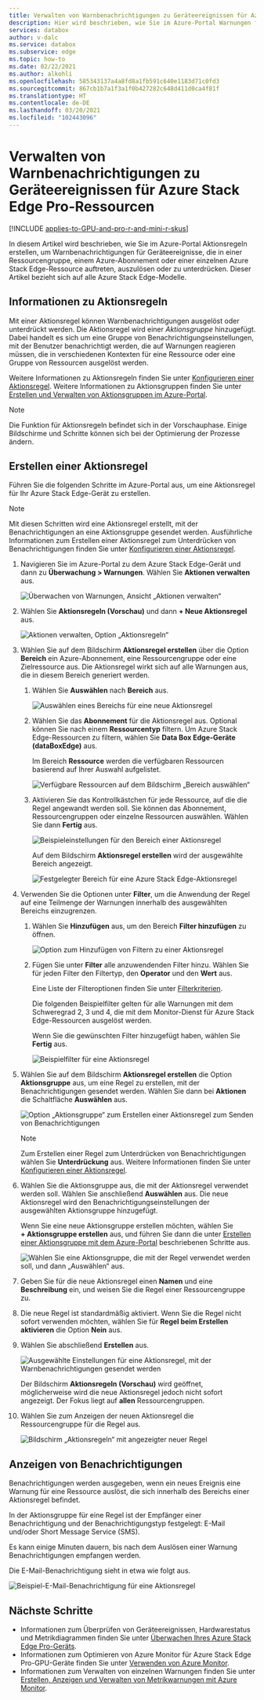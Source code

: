 ```yaml
---
title: Verwalten von Warnbenachrichtigungen zu Geräteereignissen für Azure Stack Edge Pro-Ressourcen | Microsoft-Dokumentation
description: Hier wird beschrieben, wie Sie im Azure-Portal Warnungen für Geräteereignisse in Ihren Azure Stack Edge Pro-Ressourcen verwalten.
services: databox
author: v-dalc
ms.service: databox
ms.subservice: edge
ms.topic: how-to
ms.date: 02/22/2021
ms.author: alkohli
ms.openlocfilehash: 585343137a4a8fd8a1fb591c640e1183d71c0fd3
ms.sourcegitcommit: 867cb1b7a1f3a1f0b427282c648d411d0ca4f81f
ms.translationtype: HT
ms.contentlocale: de-DE
ms.lasthandoff: 03/20/2021
ms.locfileid: "102443096"
---
```

# <a name="manage-device-event-alert-notifications-on-azure-stack-edge-pro-resources"></a>Verwalten von Warnbenachrichtigungen zu Geräteereignissen für Azure Stack Edge Pro-Ressourcen

[!INCLUDE [applies-to-GPU-and-pro-r-and-mini-r-skus](../../includes/azure-stack-edge-applies-to-gpu-pro-r-mini-r-sku.md)]

In diesem Artikel wird beschrieben, wie Sie im Azure-Portal Aktionsregeln erstellen, um Warnbenachrichtigungen für Geräteereignisse, die in einer Ressourcengruppe, einem Azure-Abonnement oder einer einzelnen Azure Stack Edge-Ressource auftreten, auszulösen oder zu unterdrücken. Dieser Artikel bezieht sich auf alle Azure Stack Edge-Modelle.  

## <a name="about-action-rules"></a>Informationen zu Aktionsregeln

Mit einer Aktionsregel können Warnbenachrichtigungen ausgelöst oder unterdrückt werden. Die Aktionsregel wird einer *Aktionsgruppe* hinzugefügt. Dabei handelt es sich um eine Gruppe von Benachrichtigungseinstellungen, mit der Benutzer benachrichtigt werden, die auf Warnungen reagieren müssen, die in verschiedenen Kontexten für eine Ressource oder eine Gruppe von Ressourcen ausgelöst werden.

Weitere Informationen zu Aktionsregeln finden Sie unter [Konfigurieren einer Aktionsregel](../azure-monitor/alerts/alerts-action-rules.md?tabs=portal#configuring-an-action-rule). Weitere Informationen zu Aktionsgruppen finden Sie unter [Erstellen und Verwalten von Aktionsgruppen im Azure-Portal](../azure-monitor/alerts/action-groups.md).

> [!NOTE]
> Die Funktion für Aktionsregeln befindet sich in der Vorschauphase. Einige Bildschirme und Schritte können sich bei der Optimierung der Prozesse ändern.


## <a name="create-an-action-rule"></a>Erstellen einer Aktionsregel

Führen Sie die folgenden Schritte im Azure-Portal aus, um eine Aktionsregel für Ihr Azure Stack Edge-Gerät zu erstellen.

> [!NOTE]
> Mit diesen Schritten wird eine Aktionsregel erstellt, mit der Benachrichtigungen an eine Aktionsgruppe gesendet werden. Ausführliche Informationen zum Erstellen einer Aktionsregel zum Unterdrücken von Benachrichtigungen finden Sie unter [Konfigurieren einer Aktionsregel](../azure-monitor/alerts/alerts-action-rules.md?tabs=portal#configuring-an-action-rule).

1. Navigieren Sie im Azure-Portal zu dem Azure Stack Edge-Gerät und dann zu **Überwachung > Warnungen**. Wählen Sie **Aktionen verwalten** aus.

   ![Überwachen von Warnungen, Ansicht „Aktionen verwalten“](media/azure-stack-edge-gpu-manage-device-event-alert-notifications/action-rules-open-view-01.png)

2. Wählen Sie **Aktionsregeln (Vorschau)** und dann **+ Neue Aktionsregel** aus.

   ![Aktionen verwalten, Option „Aktionsregeln“](media/azure-stack-edge-gpu-manage-device-event-alert-notifications/action-rules-open-view-02.png)

3. Wählen Sie auf dem Bildschirm **Aktionsregel erstellen** über die Option **Bereich** ein Azure-Abonnement, eine Ressourcengruppe oder eine Zielressource aus. Die Aktionsregel wirkt sich auf alle Warnungen aus, die in diesem Bereich generiert werden.

   1. Wählen Sie **Auswählen** nach **Bereich** aus.

      ![Auswählen eines Bereichs für eine neue Aktionsregel](media/azure-stack-edge-gpu-manage-device-event-alert-notifications/new-action-rule-scope-01.png)

   2. Wählen Sie das **Abonnement** für die Aktionsregel aus. Optional können Sie nach einem **Ressourcentyp** filtern. Um Azure Stack Edge-Ressourcen zu filtern, wählen Sie **Data Box Edge-Geräte (dataBoxEdge)** aus.

      Im Bereich **Ressource** werden die verfügbaren Ressourcen basierend auf Ihrer Auswahl aufgelistet.
  
      ![Verfügbare Ressourcen auf dem Bildschirm „Bereich auswählen“](media/azure-stack-edge-gpu-manage-device-event-alert-notifications/new-action-rule-scope-02.png)

   3. Aktivieren Sie das Kontrollkästchen für jede Ressource, auf die die Regel angewandt werden soll. Sie können das Abonnement, Ressourcengruppen oder einzelne Ressourcen auswählen. Wählen Sie dann **Fertig** aus.

      ![Beispieleinstellungen für den Bereich einer Aktionsregel](media/azure-stack-edge-gpu-manage-device-event-alert-notifications/new-action-rule-scope-03.png)

      Auf dem Bildschirm **Aktionsregel erstellen** wird der ausgewählte Bereich angezeigt.

      ![Festgelegter Bereich für eine Azure Stack Edge-Aktionsregel](media/azure-stack-edge-gpu-manage-device-event-alert-notifications/new-action-rule-scope-04.png)

4. Verwenden Sie die Optionen unter **Filter**, um die Anwendung der Regel auf eine Teilmenge der Warnungen innerhalb des ausgewählten Bereichs einzugrenzen.

   1. Wählen Sie **Hinzufügen** aus, um den Bereich **Filter hinzufügen** zu öffnen.

      ![Option zum Hinzufügen von Filtern zu einer Aktionsregel](media/azure-stack-edge-gpu-manage-device-event-alert-notifications/new-action-rule-filter-01.png)

   2. Fügen Sie unter **Filter** alle anzuwendenden Filter hinzu. Wählen Sie für jeden Filter den Filtertyp, den **Operator** und den **Wert** aus.
   
      Eine Liste der Filteroptionen finden Sie unter [Filterkriterien](../azure-monitor/alerts/alerts-action-rules.md?tabs=portal#filter-criteria).

      Die folgenden Beispielfilter gelten für alle Warnungen mit dem Schweregrad 2, 3 und 4, die mit dem Monitor-Dienst für Azure Stack Edge-Ressourcen ausgelöst werden.

      Wenn Sie die gewünschten Filter hinzugefügt haben, wählen Sie **Fertig** aus.
   
      ![Beispielfilter für eine Aktionsregel](media/azure-stack-edge-gpu-manage-device-event-alert-notifications/new-action-rule-filter-02.png)

5. Wählen Sie auf dem Bildschirm **Aktionsregel erstellen** die Option **Aktionsgruppe** aus, um eine Regel zu erstellen, mit der Benachrichtigungen gesendet werden. Wählen Sie dann bei **Aktionen** die Schaltfläche **Auswählen** aus.

   ![Option „Aktionsgruppe“ zum Erstellen einer Aktionsregel zum Senden von Benachrichtigungen](media/azure-stack-edge-gpu-manage-device-event-alert-notifications/new-action-rule-action-group-01.png)

   > [!NOTE]
   > Zum Erstellen einer Regel zum Unterdrücken von Benachrichtigungen wählen Sie **Unterdrückung** aus. Weitere Informationen finden Sie unter [Konfigurieren einer Aktionsregel](../azure-monitor/alerts/alerts-action-rules.md?tabs=portal#configuring-an-action-rule).

6. Wählen Sie die Aktionsgruppe aus, die mit der Aktionsregel verwendet werden soll. Wählen Sie anschließend **Auswählen** aus. Die neue Aktionsregel wird den Benachrichtigungseinstellungen der ausgewählten Aktionsgruppe hinzugefügt.

   Wenn Sie eine neue Aktionsgruppe erstellen möchten, wählen Sie **+ Aktionsgruppe erstellen** aus, und führen Sie dann die unter [Erstellen einer Aktionsgruppe mit dem Azure-Portal](../azure-monitor/alerts/action-groups.md#create-an-action-group-by-using-the-azure-portal) beschriebenen Schritte aus.

   ![Wählen Sie eine Aktionsgruppe, die mit der Regel verwendet werden soll, und dann „Auswählen“ aus.](media/azure-stack-edge-gpu-manage-device-event-alert-notifications/new-action-rule-action-group-02.png)

7. Geben Sie für die neue Aktionsregel einen **Namen** und eine **Beschreibung** ein, und weisen Sie die Regel einer Ressourcengruppe zu.

9. Die neue Regel ist standardmäßig aktiviert. Wenn Sie die Regel nicht sofort verwenden möchten, wählen Sie für **Regel beim Erstellen aktivieren** die Option **Nein** aus.

10. Wählen Sie abschließend **Erstellen** aus.

    ![Ausgewählte Einstellungen für eine Aktionsregel, mit der Warnbenachrichtigungen gesendet werden](media/azure-stack-edge-gpu-manage-device-event-alert-notifications/new-action-rule-completed-settings.png)

    Der Bildschirm **Aktionsregeln (Vorschau)** wird geöffnet, möglicherweise wird die neue Aktionsregel jedoch nicht sofort angezeigt. Der Fokus liegt auf **allen** Ressourcengruppen.

11. Wählen Sie zum Anzeigen der neuen Aktionsregel die Ressourcengruppe für die Regel aus.

    ![Bildschirm „Aktionsregeln“ mit angezeigter neuer Regel](media/azure-stack-edge-gpu-manage-device-event-alert-notifications/new-action-rule-displayed.png)


## <a name="view-notifications"></a>Anzeigen von Benachrichtigungen

Benachrichtigungen werden ausgegeben, wenn ein neues Ereignis eine Warnung für eine Ressource auslöst, die sich innerhalb des Bereichs einer Aktionsregel befindet.

In der Aktionsgruppe für eine Regel ist der Empfänger einer Benachrichtigung und der Benachrichtigungstyp festgelegt: E-Mail und/oder Short Message Service (SMS).

Es kann einige Minuten dauern, bis nach dem Auslösen einer Warnung Benachrichtigungen empfangen werden.

Die E-Mail-Benachrichtigung sieht in etwa wie folgt aus.

![Beispiel-E-Mail-Benachrichtigung für eine Aktionsregel](media/azure-stack-edge-gpu-manage-device-event-alert-notifications/sample-action-rule-email-notification.png)


## <a name="next-steps"></a>Nächste Schritte

<!-- - See [Create and manage action groups in the Azure portal](../azure-monitor/alerts/action-groups.md) for guidance on creating a new action group.
- See [Configure an action rule](../azure-monitor/alerts/alerts-action-rules.md?tabs=portal#configuring-an-action-rule) for more info about creating action rules that send or suppress alert notifications. -2 bullets referenced above. Making room for local tasks in "Next Steps." --> 
- Informationen zum Überprüfen von Geräteereignissen, Hardwarestatus und Metrikdiagrammen finden Sie unter [Überwachen Ihres Azure Stack Edge Pro-Geräts](azure-stack-edge-monitor.md). 
- Informationen zum Optimieren von Azure Monitor für Azure Stack Edge Pro-GPU-Geräte finden Sie unter [Verwenden von Azure Monitor](azure-stack-edge-gpu-enable-azure-monitor.md).
- Informationen zum Verwalten von einzelnen Warnungen finden Sie unter [Erstellen, Anzeigen und Verwalten von Metrikwarnungen mit Azure Monitor](../azure-monitor/alerts/alerts-metric.md).